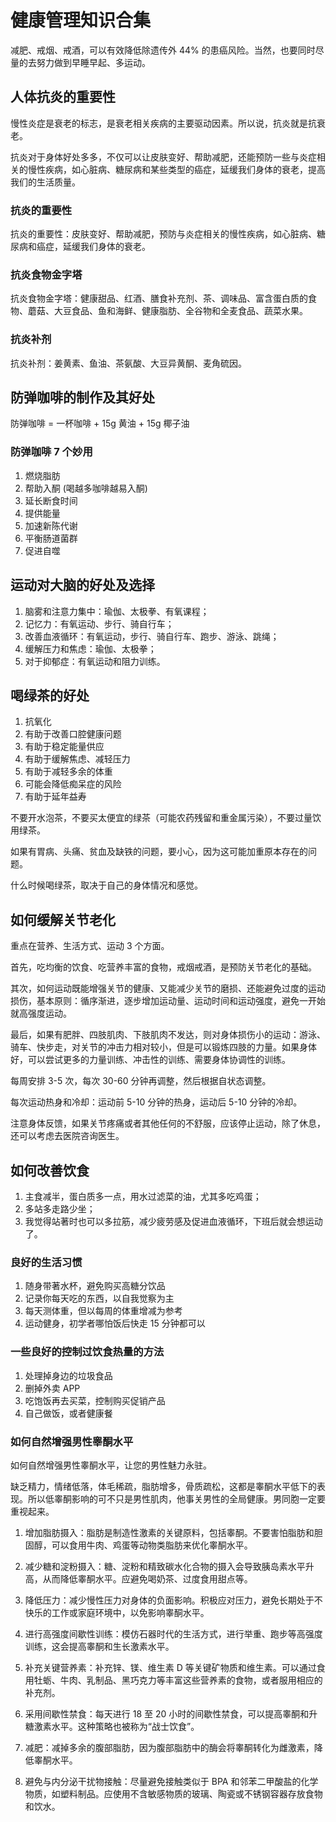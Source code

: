 # 健康管理知识合集

减肥、戒烟、戒酒，可以有效降低除遗传外 44% 的患癌风险。当然，也要同时尽量的去努力做到早睡早起、多运动。

## 人体抗炎的重要性

慢性炎症是衰老的标志，是衰老相关疾病的主要驱动因素。所以说，抗炎就是抗衰老。

抗炎对于身体好处多多，不仅可以让皮肤变好、帮助减肥，还能预防一些与炎症相关的慢性疾病，如心脏病、糖尿病和某些类型的癌症，延缓我们身体的衰老，提高我们的生活质量。

### 抗炎的重要性

抗炎的重要性：皮肤变好、帮助减肥，预防与炎症相关的慢性疾病，如心脏病、糖尿病和癌症，延缓我们身体的衰老。

### 抗炎食物金字塔

抗炎食物金字塔：健康甜品、红酒、膳食补充剂、茶、调味品、富含蛋白质的食物、蘑菇、大豆食品、鱼和海鲜、健康脂肪、全谷物和全麦食品、蔬菜水果。

### 抗炎补剂

抗炎补剂：姜黄素、鱼油、茶氨酸、大豆异黄酮、麦角硫因。

## 防弹咖啡的制作及其好处

防弹咖啡 = 一杯咖啡 + 15g 黄油 + 15g 椰子油

### 防弹咖啡 7 个妙用

1. 燃烧脂肪
2. 帮助入酮 (喝越多咖啡越易入酮)
3. 延长断食时间
4. 提供能量
5. 加速新陈代谢
6. 平衡肠道菌群
7. 促进自噬

## 运动对大脑的好处及选择

1. 脑雾和注意力集中：瑜伽、太极拳、有氧课程；
2. 记忆力：有氧运动、步行、骑自行车；
3. 改善血液循环：有氧运动，步行、骑自行车、跑步、游泳、跳绳；
4. 缓解压力和焦虑：瑜伽、太极拳；
5. 对于抑郁症：有氧运动和阻力训练。

## 喝绿茶的好处

1. 抗氧化
2. 有助于改善口腔健康问题
3. 有助于稳定能量供应
4. 有助于缓解焦虑、减轻压力
5. 有助于减轻多余的体重
6. 可能会降低痴呆症的风险
7. 有助于延年益寿

不要开水泡茶，不要买太便宜的绿茶（可能农药残留和重金属污染），不要过量饮用绿茶。

如果有胃病、头痛、贫血及缺铁的问题，要小心，因为这可能加重原本存在的问题。

什么时候喝绿茶，取决于自己的身体情况和感觉。

## 如何缓解关节老化

重点在营养、生活方式、运动 3 个方面。

首先，吃均衡的饮食、吃营养丰富的食物，戒烟戒酒，是预防关节老化的基础。

其次，如何运动既能增强关节的健康、又能减少关节的磨损、还能避免过度的运动损伤，基本原则：循序渐进，逐步增加运动量、运动时间和运动强度，避免一开始就高强度运动。

最后，如果有肥胖、四肢肌肉、下肢肌肉不发达，则对身体损伤小的运动：游泳、骑车、快步走，对关节的冲击力相对较小，但是可以锻炼四肢的力量。如果身体好，可以尝试更多的力量训练、冲击性的训练、需要身体协调性的训练。

每周安排 3-5 次，每次 30-60 分钟再调整，然后根据自状态调整。

每次运动热身和冷却：运动前 5-10 分钟的热身，运动后 5-10 分钟的冷却。

注意身体反馈，如果关节疼痛或者其他任何的不舒服，应该停止运动，除了休息，还可以考虑去医院咨询医生。

## 如何改善饮食

1. 主食减半，蛋白质多一点，用水过滤菜的油，尤其多吃鸡蛋；
2. 多站多走路少坐；
3. 我觉得站著时也可以多拉筋，减少疲劳感及促进血液循环，下班后就会想运动了。

### 良好的生活习惯

1. 随身带著水杯，避免购买高糖分饮品
2. 记录你每天吃的东西，以自我觉察为主
3. 每天测体重，但以每周的体重增减为参考
4. 运动健身，初学者哪怕饭后快走 15 分钟都可以

### 一些良好的控制过饮食热量的方法

1. 处理掉身边的垃圾食品
2. 删掉外卖 APP
3. 吃饱饭再去买菜，控制购买促销产品
4. 自己做饭，或者健康餐

### 如何自然增强男性睾酮水平

如何自然增强男性睾酮水平，让您的男性魅力永驻。

缺乏精力，情绪低落，体毛稀疏，脂肪增多，骨质疏松，这都是睾酮水平低下的表现。所以低睾酮影响的可不只是男性肌肉，他事关男性的全局健康。男同胞一定要重视起来。

1. 增加脂肪摄入：脂肪是制造性激素的关键原料，包括睾酮。不要害怕脂肪和胆固醇，可以食用牛肉、鸡蛋等动物类脂肪来优化睾酮水平。

2. 减少糖和淀粉摄入：糖、淀粉和精致碳水化合物的摄入会导致胰岛素水平升高，从而降低睾酮水平。应避免喝奶茶、过度食用甜点等。

3. 降低压力：减少慢性压力对身体的负面影响。积极应对压力，避免长期处于不快乐的工作或家庭环境中，以免影响睾酮水平。

4. 进行高强度间歇性训练：模仿石器时代的生活方式，进行举重、跑步等高强度训练，这会提高睾酮和生长激素水平。

5. 补充关键营养素：补充锌、镁、维生素 D 等关键矿物质和维生素。可以通过食用牡蛎、牛肉、乳制品、黑巧克力等丰富这些营养素的食物，或者服用相应的补充剂。

6. 采用间歇性禁食：每天进行 18 至 20 小时的间歇性禁食，可以提高睾酮和升糖激素水平。这种策略也被称为“战士饮食”。

7. 减肥：减掉多余的腹部脂肪，因为腹部脂肪中的酶会将睾酮转化为雌激素，降低睾酮水平。

8. 避免与内分泌干扰物接触：尽量避免接触类似于 BPA 和邻苯二甲酸盐的化学物质，如塑料制品。应使用不含敏感物质的玻璃、陶瓷或不锈钢容器存放食物和饮水。
